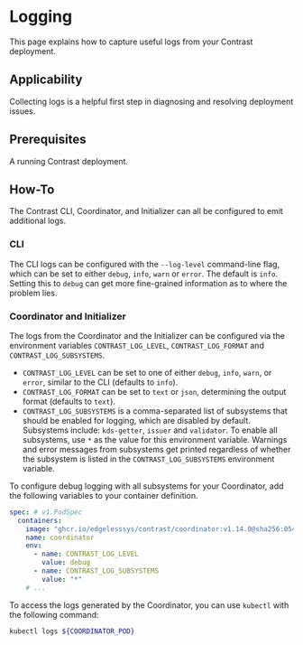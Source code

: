 # Logging

This page explains how to capture useful logs from your Contrast deployment.

## Applicability

Collecting logs is a helpful first step in diagnosing and resolving deployment issues.

## Prerequisites

A running Contrast deployment.

## How-To

The Contrast CLI, Coordinator, and Initializer can all be configured to emit additional logs.

### CLI

The CLI logs can be configured with the `--log-level` command-line flag, which
can be set to either `debug`, `info`, `warn` or `error`. The default is `info`.
Setting this to `debug` can get more fine-grained information as to where the
problem lies.

### Coordinator and Initializer

The logs from the Coordinator and the Initializer can be configured via the
environment variables `CONTRAST_LOG_LEVEL`, `CONTRAST_LOG_FORMAT` and
`CONTRAST_LOG_SUBSYSTEMS`.

- `CONTRAST_LOG_LEVEL` can be set to one of either `debug`, `info`, `warn`, or
  `error`, similar to the CLI (defaults to `info`).
- `CONTRAST_LOG_FORMAT` can be set to `text` or `json`, determining the output
  format (defaults to `text`).
- `CONTRAST_LOG_SUBSYSTEMS` is a comma-separated list of subsystems that should
  be enabled for logging, which are disabled by default. Subsystems include:
  `kds-getter`, `issuer` and `validator`.
  To enable all subsystems, use `*` as the value for this environment variable.
  Warnings and error messages from subsystems get printed regardless of whether
  the subsystem is listed in the `CONTRAST_LOG_SUBSYSTEMS` environment variable.

To configure debug logging with all subsystems for your Coordinator, add the
following variables to your container definition.

```yaml
spec: # v1.PodSpec
  containers:
    image: "ghcr.io/edgelesssys/contrast/coordinator:v1.14.0@sha256:0545db8a26bf701a406f8472eebb7ff37490fd98bde1987939a89a32ec3caa06"
    name: coordinator
    env:
      - name: CONTRAST_LOG_LEVEL
        value: debug
      - name: CONTRAST_LOG_SUBSYSTEMS
        value: "*"
    # ...
```


To access the logs generated by the Coordinator, you can use `kubectl` with the
following command:

```sh
kubectl logs ${COORDINATOR_POD}
```
